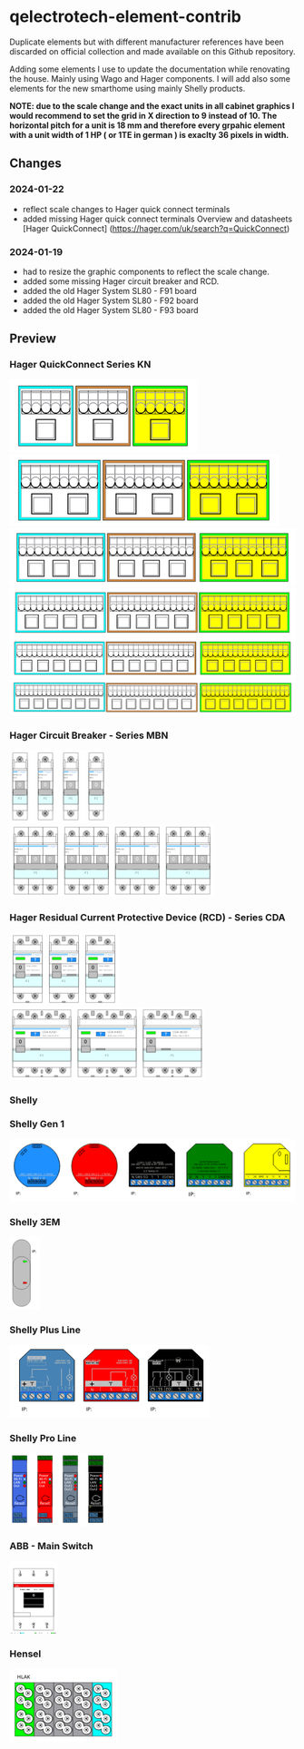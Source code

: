 # qelectrotech-element-contrib
Duplicate elements but with different manufacturer references have been discarded on official collection and made available on this Github repository.

Adding some elements I use to update the documentation while renovating the house. Mainly using Wago and Hager components.
I will add also some elements for the new smarthome using mainly Shelly products.

__NOTE: due to the scale change and the exact units in all cabinet graphics I would recommend to set the grid in X direction to 9 instead of 10. The horizontal pitch for a unit is 18 mm  and therefore every grpahic element with a unit width of 1 HP ( or 1TE in german ) is exaclty 36 pixels in width.__

## Changes

### 2024-01-22
* reflect scale changes to Hager quick connect terminals
* added missing Hager quick connect terminals
  Overview and datasheets [Hager QuickConnect] (https://hager.com/uk/search?q=QuickConnect)

### 2024-01-19
* had to resize the graphic components to reflect the scale change.
* added some missing Hager circuit breaker and RCD.
* added the old Hager System SL80 - F91 board
* added the old Hager System SL80 - F92 board
* added the old Hager System SL80 - F93 board

## Preview
### Hager QuickConnect Series KN
![Hager QuickConnect Terminals - Serie KN06](preview/hager/kn06.png)
![Hager QuickConnect Terminals - Series KN10](preview/hager/kn10.png)
![Hager QuickConnect Terminals - Series KN14](preview/hager/kn14.png)
![Hager QuickConnect Terminals - Series KN18](preview/hager/kn18.png)
![Hager QuickConnect Terminals - Series KN22](preview/hager/kn22.png)
![Hager QuickConnect Terminals - Series KN26](preview/hager/kn26.png)
### Hager Circuit Breaker - Series MBN
![Hager Circuit Breaker - Series MBN1xx](preview/hager/mbn1xx.png)
![Hager Circuit Breaker - Series MBN3xx](preview/hager/mbn3xx.png)
### Hager Residual Current Protective Device (RCD) - Series CDA
![Hager RCD - Series CDA2xx](preview/hager/cda2xx.png)
![Hager RCD - Series CDA4xx](preview/hager/cda4xx.png)
### Shelly
### Shelly Gen 1
![Elements of Generation 1 devices](preview/shelly/1_shelly_v1.png)
### Shelly 3EM
![Shelly 3 EM](preview/shelly/2_shelly_3em.png)
### Shelly Plus Line
![Elements of the Plus line](preview/shelly/3_shelly_plus.png)
### Shelly Pro Line
![Elements of the Pro line](preview/shelly/4_shelly_pro.png)
### ABB - Main Switch
![ABB E463/3KB](preview/abb/abb_e463.png)
### Hensel
![Hensel KKL54](preview/hensel/hens_kkl54.png)
